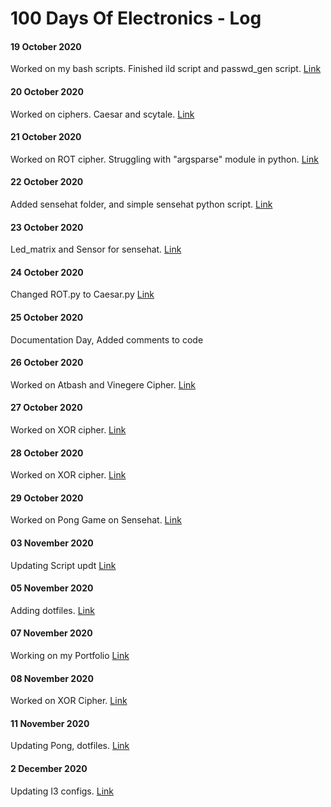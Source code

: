 # 100 Days Of Electronics - Log

#### 19 October 2020
Worked on my bash scripts. Finished ild script and passwd_gen script. [Link](https://github.com/Srm-Akla/Scripts)


#### 20 October 2020
Worked on ciphers. Caesar and scytale. [Link](https://github.com/Srm-Akla/Cryptography)

#### 21 October 2020
Worked on ROT cipher. Struggling with "argsparse" module in python. [Link](https://github.com/Srm-Akla/Cryptography/tree/main/Substitution_Ciphers)

#### 22 October 2020
Added sensehat folder, and simple sensehat python script. [Link](https://github.com/Srm-Akla/RaspberryPie/tree/master/Sensehat)

#### 23 October 2020
Led_matrix and Sensor for sensehat. [Link](https://github.com/Srm-Akla/RaspberryPie/tree/master/Sensehat)

#### 24 October 2020
Changed ROT.py to Caesar.py  [Link](https://github.com/Srm-Akla/Cryptography/tree/main/Substitution_Ciphers)

#### 25 October 2020
Documentation Day, Added comments to code

#### 26 October 2020
Worked on Atbash and Vinegere Cipher. [Link](https://github.com/Srm-Akla/Cryptography)

#### 27 October 2020
Worked on XOR cipher. [Link](https://github.com/Srm-Akla/Cryptography/tree/main/Modern_Ciphers)

#### 28 October 2020
Worked on XOR cipher. [Link](https://github.com/Srm-Akla/Cryptography/tree/main/Modern_Ciphers)

#### 29 October 2020
Worked on Pong Game on Sensehat. [Link](https://github.com/Srm-Akla/RaspberryPie/blob/main/Sensehat/Pong.pyi)

#### 03 November 2020
Updating Script updt [Link](https://github.com/Srm-Akla/Scripts/blob/main/ild)

#### 05 November 2020
Adding dotfiles. [Link](https://github.com/Srm-Akla/dotfiles)

#### 07 November 2020
Working on my Portfolio [Link](https://github.com/Srm-Akla/Portfolio)

#### 08 November 2020
Worked on XOR Cipher. [Link](https://github.com/Srm-Akla/Cryptography/blob/main/Modern_Ciphers/XOR.py)

#### 11 November 2020
Updating Pong, dotfiles. [Link]()


#### 2 December 2020
Updating I3 configs. [Link]()
